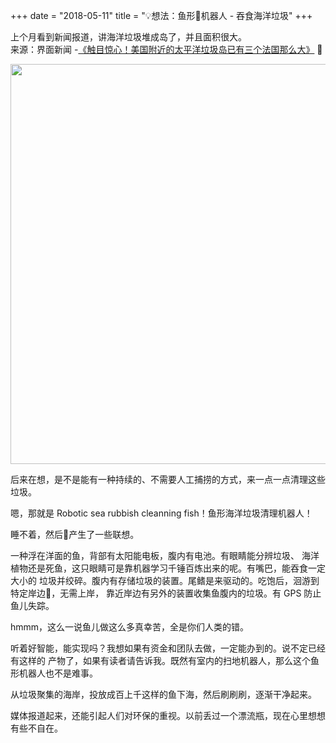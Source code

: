 +++
date = "2018-05-11"
title = "💡想法：鱼形机器人 - 吞食海洋垃圾"
+++

上个月看到新闻报道，讲海洋垃圾堆成岛了，并且面积很大。   
来源：界面新闻 -[《触目惊心！美国附近的太平洋垃圾岛已有三个法国那么大》][news]

<center>
<img src="sea-rubbish.jpg" width=640 />
</center>

后来在想，是不是能有一种持续的、不需要人工捕捞的方式，来一点一点清理这些垃圾。

嗯，那就是 Robotic sea rubbish cleanning fish！鱼形海洋垃圾清理机器人！

睡不着，然后产生了一些联想。

一种浮在洋面的鱼，背部有太阳能电板，腹内有电池。有眼睛能分辨垃圾、
海洋植物还是死鱼，这只眼睛可是靠机器学习千锤百炼出来的呢。有嘴巴，能吞食一定大小的
垃圾并绞碎。腹内有存储垃圾的装置。尾鳍是来驱动的。吃饱后，洄游到特定岸边，无需上岸，
靠近岸边有另外的装置收集鱼腹内的垃圾。有 GPS 防止鱼儿失踪。

hmmm，这么一说鱼儿做这么多真幸苦，全是你们人类的错。

听着好智能，能实现吗？我想如果有资金和团队去做，一定能办到的。说不定已经有这样的
产物了，如果有读者请告诉我。既然有室内的扫地机器人，那么这个鱼形机器人也不是难事。

从垃圾聚集的海岸，投放成百上千这样的鱼下海，然后刷刷刷，逐渐干净起来。

媒体报道起来，还能引起人们对环保的重视。以前丢过一个漂流瓶，现在心里想想有些不自在。

[news]: http://www.jiemian.com/article/2035428.html
